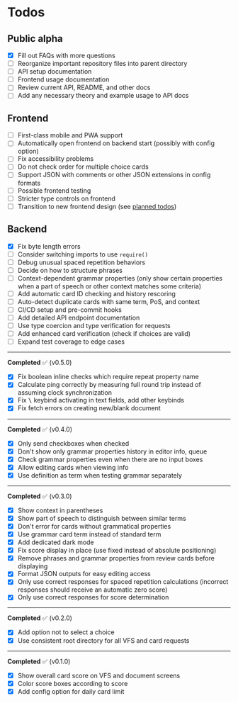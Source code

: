# Todos

## Public alpha

- [x] Fill out FAQs with more questions
- [ ] Reorganize important repository files into parent directory
- [ ] API setup documentation
- [ ] Frontend usage documentation
- [ ] Review current API, README, and other docs
- [ ] Add any necessary theory and example usage to API docs

## Frontend

- [ ] First-class mobile and PWA support
- [ ] Automatically open frontend on backend start (possibly with config option)
- [ ] Fix accessibility problems
- [ ] Do not check order for multiple choice cards
- [ ] Support JSON with comments or other JSON extensions in config formats
- [ ] Possible frontend testing
- [ ] Stricter type controls on frontend
- [ ] Transition to new frontend design (see [planned todos](../TODOS.md))

## Backend

- [x] Fix byte length errors
- [ ] Consider switching imports to use `require()`
- [ ] Debug unusual spaced repetition behaviors
- [ ] Decide on how to structure phrases
- [ ] Context-dependent grammar properties (only show certain properties when a part of speech or other context matches some criteria)
- [ ] Add automatic card ID checking and history rescoring
- [ ] Auto-detect duplicate cards with same term, PoS, and context
- [ ] CI/CD setup and pre-commit hooks
- [ ] Add detailed API endpoint documentation
- [ ] Use type coercion and type verification for requests
- [ ] Add enhanced card verification (check if choices are valid)
- [ ] Expand test coverage to edge cases

---

**Completed** :white_check_mark: (v0.5.0)

- [x] Fix boolean inline checks which require repeat property name
- [x] Calculate ping correctly by measuring full round trip instead of assuming clock synchronization
- [x] Fix <kbd>\\</kbd> keybind activating in text fields, add other keybinds
- [x] Fix fetch errors on creating new/blank document

---

**Completed** :white_check_mark: (v0.4.0)

- [x] Only send checkboxes when checked
- [x] Don't show only grammar properties history in editor info, queue
- [x] Check grammar properties even when there are no input boxes
- [x] Allow editing cards when viewing info
- [x] Use definition as term when testing grammar separately

---

**Completed** :white_check_mark: (v0.3.0)

- [x] Show context in parentheses
- [x] Show part of speech to distinguish between similar terms
- [x] Don't error for cards without grammatical properties
- [x] Use grammar card term instead of standard term
- [x] Add dedicated dark mode
- [x] Fix score display in place (use fixed instead of absolute positioning)
- [x] Remove phrases and grammar properties from review cards before displaying
- [x] Format JSON outputs for easy editing access
- [x] Only use correct responses for spaced repetition calculations (incorrect responses should receive an automatic zero score)
- [x] Only use correct responses for score determination

---

**Completed** :white_check_mark: (v0.2.0)

- [x] Add option not to select a choice
- [x] Use consistent root directory for all VFS and card requests

---

**Completed** :white_check_mark: (v0.1.0)

- [x] Show overall card score on VFS and document screens
- [x] Color score boxes according to score
- [x] Add config option for daily card limit

